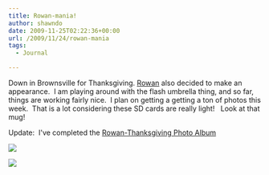 ```yaml
---
title: Rowan-mania!
author: shawndo
date: 2009-11-25T02:22:36+00:00
url: /2009/11/24/rowan-mania
tags:
  - Journal

---
```

Down in Brownsville for Thanksgiving. [Rowan][1] also decided to make an appearance.  I am playing around with the flash umbrella thing, and so far, things are working fairly nice.  I plan on getting a getting a ton of photos this week.  That is a lot considering these SD cards are really light!   Look at that mug!

Update:  I've completed the [Rowan-Thanksgiving Photo Album][2]

![](/images/2009/11/DSC0571.jpg)

![](/images/2009/11/DSC0830.jpg)

 [1]: http://www.rowanemilia.com/
 [2]: http://shawndo.smugmug.com/History/Rowan-14-Months/10579046_bRzsD